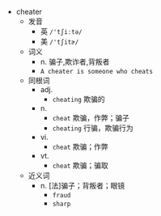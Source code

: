 - cheater
  - 发音
    - 英 `/'tʃiːtə/`
    - 美 `/'tʃitɚ/`
  - 词义
    - n. 骗子,欺诈者,背叛者
    - `A cheater is someone who cheats`
  - 同根词
    - adj.
      - `cheating` 欺骗的
    - n.
      - `cheat` 欺骗，作弊；骗子
      - `cheating` 行骗，欺骗行为
    - vi.
      - `cheat` 欺骗；作弊
    - vt.
      - `cheat` 欺骗；骗取
  - 近义词
    - n. [法]骗子；背叛者；眼镜
      - `fraud`
      - `sharp`
